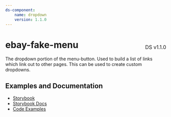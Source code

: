 ```yaml
---
ds-component:
    name: dropdown
    version: 1.1.0
---
```


<h1 style='display: flex; justify-content: space-between; align-items: center;'>
    <span>
        ebay-fake-menu
    </span>
    <span style='font-weight: normal; font-size: medium; margin-bottom: -15px;'>
        DS v1.1.0
    </span>
</h1>

The dropdown portion of the menu-button. Used to build a list of links which link out to other pages. This can be used to create custom dropdowns.

## Examples and Documentation

-   [Storybook](https://ebay.github.io/ebayui-core/?path=/story/building-blocks-ebay-fake-menu)
-   [Storybook Docs](https://ebay.github.io/ebayui-core/?path=/docs/building-blocks-ebay-fake-menu)
-   [Code Examples](https://github.com/eBay/ebayui-core/tree/master/src/components/ebay-fake-menu/examples)
